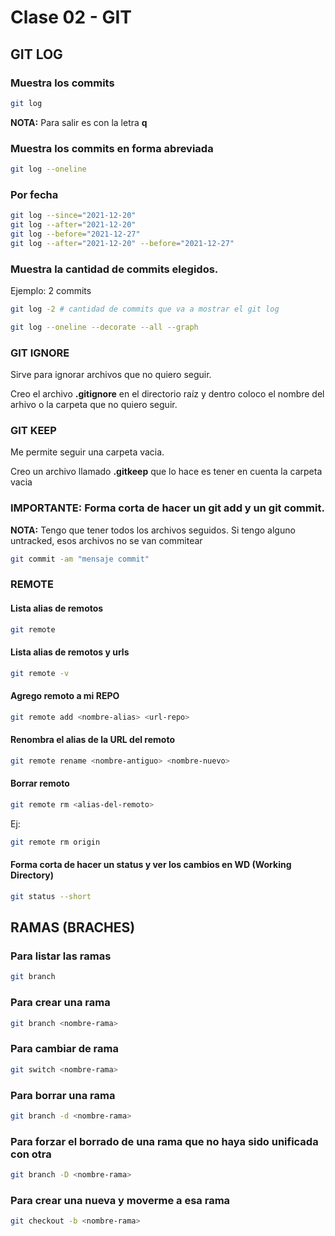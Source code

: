 # Clase 02 - GIT

## GIT LOG

### Muestra los commits
```sh
git log
```
**NOTA:** Para salir es con la letra **q**


### Muestra los commits en forma abreviada
```sh
git log --oneline
```
### Por fecha

```sh
git log --since="2021-12-20" 
git log --after="2021-12-20" 
git log --before="2021-12-27"
git log --after="2021-12-20" --before="2021-12-27"
```
### Muestra la cantidad de commits elegidos. 

Ejemplo: 2 commits

```sh
git log -2 # cantidad de commits que va a mostrar el git log
```

```sh
git log --oneline --decorate --all --graph
```

### GIT IGNORE
Sirve para ignorar archivos que no quiero seguir.

Creo el archivo **.gitignore** en el directorio raíz y dentro coloco el nombre del arhivo o la carpeta que no quiero seguir. 


### GIT KEEP
Me permite seguir una carpeta vacia.

Creo un archivo llamado **.gitkeep** que lo hace es tener en cuenta la carpeta vacia

### IMPORTANTE: Forma corta de hacer un git add y un git commit.
**NOTA:** Tengo que tener todos los archivos seguidos. Si tengo alguno untracked, esos archivos no se van commitear

```sh
git commit -am "mensaje commit"
```

### REMOTE

#### Lista alias de remotos
```sh
git remote
```
#### Lista alias de remotos y urls
```sh
git remote -v
```

#### Agrego remoto a mi REPO
```sh
git remote add <nombre-alias> <url-repo>
```

#### Renombra el alias de la URL del remoto
```sh
git remote rename <nombre-antiguo> <nombre-nuevo>
```

#### Borrar remoto
```sh
git remote rm <alias-del-remoto>
```

Ej:

```sh
git remote rm origin
```

#### Forma corta de hacer un status y ver los cambios en WD (Working Directory)

```sh
git status --short
```

## RAMAS (BRACHES)

### Para listar las ramas
```sh
git branch
```
### Para crear una rama
```sh
git branch <nombre-rama>
```

### Para cambiar de rama
```sh
git switch <nombre-rama>
```

### Para borrar una rama
```sh
git branch -d <nombre-rama>
```

### Para forzar el borrado de una rama que no haya sido unificada con otra

```sh
git branch -D <nombre-rama>
```

### Para crear una nueva y moverme a esa rama
```sh
git checkout -b <nombre-rama>
```